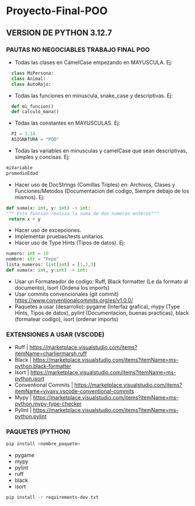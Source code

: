 # Proyecto-Final-POO

## VERSION DE PYTHON 3.12.7

### PAUTAS NO NEGOCIABLES TRABAJO FINAL POO
 
 - Todas las clases en CamelCase empezando en MAYUSCULA. Ej:
```Python
  class MiPersona:
  class Animal:
  class AutoRojo:
```
 - Todas las funciones en minuscula, snake_case y descriptivas. Ej:
```Python
  def mi_funcion()
  def calculo_mana()
```
 - Todas las constantes en MAYUSCULAS. Ej:
```Python
  PI = 3.14
  ASIGNATURA = "POO"
```
 - Todas las variables en minusculas y camelCase que sean descriptivas, simples y concisas. Ej:
```Python
miVariable
promedioEdad
```
 - Hacer uso de DocStrings (Comillas Triples) en: Archivos, Clases y Funciones/Metodos (Documentacion del codigo, Siempre debajo de los mismos). Ej:
 ```Python
def suma(x: int, y: int) -> int:
""" Esta funcion realiza la suma de dos numeros enteros"""
  return x + y
```
 - Hacer uso de excepciones.
 - Implementar pruebas/tests unitarios.
 - Hacer uso de Type Hints (Tipos de datos). Ej:
```Python
numero: int = 10
nombre: str = "Pepe"
lista_numeros: list[int] = [1,2,3]
def suma(x: int, y:int) -> int:
```
 - Usar un Formateador de codigo: Ruff, Black formatter (Le da formato al documento), Isort (Ordena los imports)
 - Usar commits convencionales (git commit) https://www.conventionalcommits.org/es/v1.0.0/
 - Paquetes a usar (desarrollo): pygame (Interfaz grafica), mypy (Type Hints, Tipos de datos), pylint (Documentacion, buenas practicas), black (formatear codigo), isort (ordenar imports)

### EXTENSIONES A USAR (VSCODE)
 - Ruff | https://marketplace.visualstudio.com/items?itemName=charliermarsh.ruff
 - Black | https://marketplace.visualstudio.com/items?itemName=ms-python.black-formatter
 - Isort | https://marketplace.visualstudio.com/items?itemName=ms-python.isort
 - Conventional Commits | https://marketplace.visualstudio.com/items?itemName=vivaxy.vscode-conventional-commits
 - Mypy | https://marketplace.visualstudio.com/items?itemName=ms-python.mypy-type-checker
 - Pylint | https://marketplace.visualstudio.com/items?itemName=ms-python.pylint

### PAQUETES (PYTHON)
```Bash
pip install <nombre_paquete>
```
 - pygame 
 - mypy
 - pylint
 - ruff
 - black
 - isort

```Bash
pip install -r requirements-dev.txt
```
   

   
